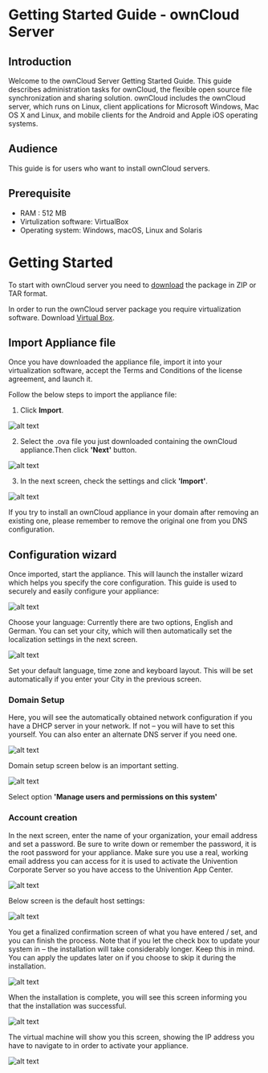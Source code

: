 # Getting Started Guide - ownCloud Server
## Introduction
Welcome to the ownCloud Server Getting Started Guide. This guide describes administration tasks for ownCloud, the flexible open source file synchronization and sharing solution.  ownCloud includes the ownCloud server, which runs on Linux, client applications for Microsoft Windows, Mac OS X and Linux, and mobile clients for the Android and
Apple iOS operating systems.


## Audience
This guide is for users who want to install ownCloud servers. 

## Prerequisite
- RAM : 512 MB
- Virtulization software: VirtualBox
- Operating system: Windows, macOS, Linux and Solaris





# Getting Started
To start with ownCloud server you need to [download](https://owncloud.com/download-server/) the package in ZIP or TAR format. 

In order to run the ownCloud server package you require virtualization software. 
Download [Virtual Box](https://owncloud.com/download-server/).


## Import Appliance file
Once you have downloaded the appliance file, import it into your virtualization software, accept the Terms and Conditions of the license agreement, and launch it. 

Follow the below steps to import the appliance file:

1. Click **Import**.

![alt text](https://github.com/chinmayudand/Practice-sample/blob/main/2020-12-14%2021_11_38-Oracle%20VM%20VirtualBox%20Manager.png)

2. Select the .ova file you just downloaded containing the ownCloud appliance.Then click **'Next'** button.

![alt text](https://github.com/chinmayudand/Practice-sample/blob/main/2020-12-14%2021_17_57-20200904-owncloud-appliance_installation_guide-v2_0_EN.pdf.png)

3. In the next screen, check the settings and click **'Import'**.

![alt text](https://github.com/chinmayudand/Practice-sample/blob/main/2020-12-14%2021_29_30-Editing%20Practice-sample_README.md%20at%20main%20%C2%B7%20chinmayudand_Practice-sample.png)

If you try to install an ownCloud appliance in your domain after removing an existing one, please remember to remove the original one from you DNS configuration. 


## Configuration wizard
Once imported, start the appliance. This will launch the installer wizard which helps you specify the core configuration. This guide is used to securely and easily configure your appliance:

![alt text](https://github.com/chinmayudand/Practice-sample/blob/main/2020-12-14%2022_22_00-20200904-owncloud-appliance_installation_guide-v2_0_EN.pdf.png)

Choose your language: Currently there are two options, English and German. You can set your city, which will then automatically set the localization settings in the next screen.


![alt text](https://github.com/chinmayudand/Practice-sample/blob/main/2020-12-14%2022_25_14-UCS%204.4-with-owncloud%20%5BRunning%5D%20-%20Oracle%20VM%20VirtualBox.png)

Set your default language, time zone and keyboard layout. This will be set automatically if you enter your City in the previous screen.

### Domain Setup
Here, you will see the automatically obtained network configuration if you have a DHCP server in your network. If not – you will have to set this yourself. You can also enter an alternate DNS server if you need one.

![alt text](https://github.com/chinmayudand/Practice-sample/blob/main/2020-12-14%2022_32_07-UCS%204.4-with-owncloud%20%5BRunning%5D%20-%20Oracle%20VM%20VirtualBox.png)

Domain setup screen below is an important setting.

![alt text](https://github.com/chinmayudand/Practice-sample/blob/main/2020-12-14%2022_37_10-Editing%20Practice-sample_README.md%20at%20main%20%C2%B7%20chinmayudand_Practice-sample.png)

Select option **'Manage users and permissions on this system'**

### Account creation

In the next screen, enter the name of your organization, your email address and set a password. Be sure to write down or remember the password, it is the root password for your appliance. Make sure you use a real, working email address you can access for it is used to activate the Univention Corporate Server so you have access to the Univention App Center.


![alt text](https://github.com/chinmayudand/Practice-sample/blob/main/2020-12-14%2022_40_04-Editing%20Practice-sample_README.md%20at%20main%20%C2%B7%20chinmayudand_Practice-sample.png)

Below screen is the default host settings:

![alt text](https://github.com/chinmayudand/Practice-sample/blob/main/2020-12-14%2022_45_24-Editing%20Practice-sample_README.md%20at%20main%20%C2%B7%20chinmayudand_Practice-sample.png)


You get a finalized confirmation screen of what you have entered / set, and you can finish the process. Note that if you let the check box to update your system in – the installation will take considerably longer. Keep this in mind. You can apply the updates later on if you choose to skip it during the installation.


![alt text](https://github.com/chinmayudand/Practice-sample/blob/main/2020-12-14%2022_51_07-20200904-owncloud-appliance_installation_guide-v2_0_EN.pdf.png)

When the installation is complete, you will see this screen informing you that the installation was successful.


![alt text](https://github.com/chinmayudand/Practice-sample/blob/main/2020-12-14%2022_54_19-20200904-owncloud-appliance_installation_guide-v2_0_EN.pdf.png)

The virtual machine will show you this screen, showing the IP address you have to navigate to in order to activate your appliance.

![alt text](https://github.com/chinmayudand/Practice-sample/blob/main/2020-12-14%2023_17_48-Editing%20Practice-sample_README.md%20at%20main%20%C2%B7%20chinmayudand_Practice-sample.png)

